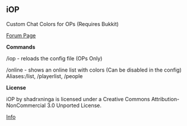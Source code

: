 **iOP**
---
Custom Chat Colors for OPs (Requires Bukkit)

[Forum Page](http://forums.bukkit.org/threads/chat-admin-iop-v0-6-custom-chat-colors-and-prefixes-for-ops-766-now-with-per-player-colors.15254/)

**Commands**

/iop - reloads the config file (OPs Only)

/online - shows an online list with colors (Can be disabled in the config) Aliases:/list, /playerlist, /people

**License**

iOP by shadrxninga is licensed under a Creative Commons Attribution-NonCommercial 3.0 Unported License.

[Info](http://creativecommons.org/licenses/by-nc/3.0/ "Info")